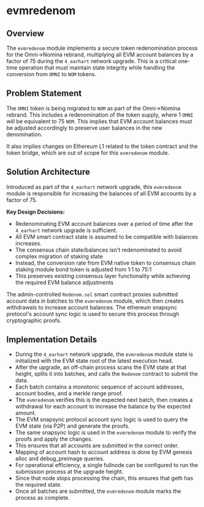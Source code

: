 # evmredenom

## Overview

The `evmredenom` module implements a secure token redenomination process for the Omni->Nomina rebrand, multiplying all EVM account balances by a factor of 75 during the `4_earhart` network upgrade. This is a critical one-time operation that must maintain state integrity while handling the conversion from `OMNI` to `NOM` tokens.

## Problem Statement

The `OMNI` token is being migrated to `NOM` as part of the Omni->Nomina rebrand.
This includes a redenomination of the token supply, where 1 `OMNI` will be equivalent to 75 `NOM`.
This implies that EVM account balances must be adjusted accordingly to preserve user balances in the new denomination.

It also implies changes on Ethereum L1 related to the token contract and the token bridge, which are out of scope
for this `evmredenom` module.

## Solution Architecture

Introduced as part of the `4_earhart` network upgrade, this `evmredenom` module
is responsible for increasing the balances of all EVM accounts by a factor of 75.

**Key Design Decisions:**
- Redenominating EVM account balances over a period of time after the `4_earhart` network upgrade is sufficient.
- All EVM smart contract state is assumed to be compatible with balances increases.
- The consensus chain state/balances isn't redenominated to avoid complex migration of staking state
- Instead, the conversion rate from EVM native token to consensus chain staking module bond token is adjusted from 1:1 to 75:1
- This preserves existing consensus layer functionality while achieving the required EVM balance adjustments

The admin-controlled `Redenom.sol` smart contract proxies submitted account data in batches
to the `evmredenom` module, which then creates withdrawals to increase account balances.
The ethereum snapsync protocol's account sync logic is used to secure this process through cryptographic proofs.

## Implementation Details

- During the `4_earhart` network upgrade, the `evmredenom` module state is initialized with the EVM state root of the latest execution head.
- After the upgrade, an off-chain process scans the EVM state at that height, splits it into batches, and calls the `Redenom` contract to submit the data.
- Each batch contains a monotonic sequence of account addresses, account bodies, and a merkle range proof.
- The `evmredenom` verifies this is the expected next batch, then creates a withdrawal for each account
  to increase the balance by the expected amount.
- The EVM snapsync protocol account sync logic is used to query the EVM state (via P2P) and generate the proofs.
- The same snapsync logic is used in the `evmredenom` module to verify the proofs and apply the changes.
- This ensures that all accounts are submitted in the correct order.
- Mapping of account hash to account address is done by EVM genesis alloc and debug_preimage queries.
- For operational efficiency, a single fullnode can be configured to run the submission process at the upgrade height.
- Since that node stops processing the chain, this ensures that geth has the required state.
- Once all batches are submitted, the `evmredenom` module marks the process as complete.

